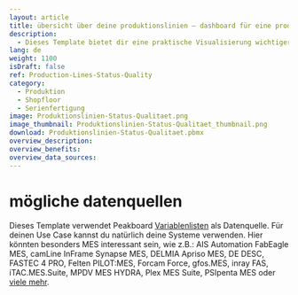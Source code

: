```yaml
---
layout: article
title: übersicht über deine produktionslinien ― dashboard für eine produktionshalle
description: 
  - Dieses Template bietet dir eine praktische Visualisierung wichtiger MES Daten deiner Anlagen. Es liefert eine Übersicht über Produktionsdaten, zeigt die bereits produzierte Stückzahl sowie Abweichungen zur Soll-Menge an. Durch Störungsmeldungen in Echtzeit und die Anzeige von Fehlproduktionen kann es außerdem zur Qualitätskontrolle genutzt werden. Der hohe Individualisierungsgrad unserer Templates bietet dir ein Höchstmaß an Flexibilität in deiner Werkshalle. Jetzt herunterladen!
lang: de
weight: 1100
isDraft: false
ref: Production-Lines-Status-Quality
category:
  - Produktion
  - Shopfloor
  - Serienfertigung
image: Produktionslinien-Status-Qualitaet.png
image_thumbnail: Produktionslinien-Status-Qualitaet_thumbnail.png
download: Produktionslinien-Status-Qualitaet.pbmx
overview_description:
overview_benefits:
overview_data_sources:
---
```

# mögliche datenquellen
Dieses Template verwendet Peakboard [Variablenlisten](https://help.peakboard.com/scripting/de-variables.html) als Datenquelle. Für deinen Use Case kannst du natürlich deine Systeme verwenden. Hier könnten besonders MES interessant sein, wie z.B.: AIS Automation FabEagle MES, camLine InFrame Synapse MES, DELMIA Apriso MES, DE DESC, FASTEC 4 PRO, Felten PILOT:MES, Forcam Force, gfos.MES, inray FAS, iTAC.MES.Suite, MPDV MES HYDRA, Plex MES Suite, PSIpenta MES oder [viele mehr](https://peakboard.com/produkt/peakboard-versionen/#schnittstellen).
